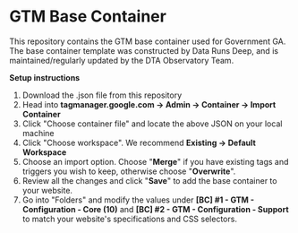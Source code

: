 # GTM Base Container
This repository contains the GTM base container used for Government GA.
The base container template was constructed by Data Runs Deep, and is maintained/regularly updated by the DTA Observatory Team.

**Setup instructions**
1. Download the .json file from this repository
2. Head into **tagmanager.google.com -> Admin -> Container -> Import Container**
3. Click "Choose container file" and locate the above JSON on your local machine
4. Click "Choose workspace". We recommend **Existing -> Default Workspace**
5. Choose an import option. Choose "**Merge**" if you have existing tags and triggers you wish to keep, otherwise choose "**Overwrite**".
6. Review all the changes and click "**Save**" to add the base container to your website.
7. Go into "Folders" and modify the values under **[BC] #1 - GTM - Configuration - Core (10)** and **[BC] #2 - GTM - Configuration - Support** to match your website's specifications and CSS selectors. 
